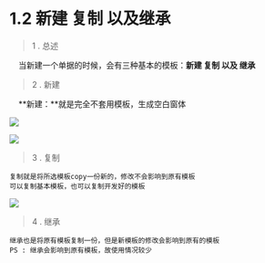 # 1.2 新建 复制 以及继承

> 1 .  总述

&nbsp;&nbsp;&nbsp;&nbsp;当新建一个单据的时候，会有三种基本的模板：**新建 复制 以及 继承**
    
> 2 . 新建

&nbsp;&nbsp;&nbsp;&nbsp;**新建：**就是完全不套用模板，生成空白窗体
    

![](http://pc1pao5ui.bkt.clouddn.com/20180718065843.jpg)
    
![](http://pc1pao5ui.bkt.clouddn.com/20180718065459.jpg)

> 3 . 复制

    复制就是将所选模板copy一份新的，修改不会影响到原有模板
    可以复制基本模板，也可以复制开发好的模板

![](http://pc1pao5ui.bkt.clouddn.com/20180718070035.jpg)
    
> 4 . 继承

    继承也是将原有模板复制一份，但是新模板的修改会影响到原有的模板
    PS : 继承会影响到原有模板，故使用情况较少
